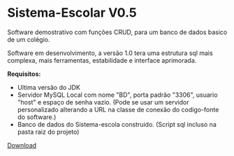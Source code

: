 # Sistema-Escolar V0.5
 Software demostrativo com funções CRUD, para um banco de dados basico de um colégio.
 
Software em desenvolvimento, a versão 1.0 tera uma estrutura sql mais complexa, mais ferramentas, estabilidade e interface aprimorada.



<b> Requisitos: </b>
- Ultima versão do JDK
- Servidor MySQL Local com nome "BD", porta padrão "3306", usuario "host" e espaço de senha vazio. (Pode se usar um servidor personalizado alterando a URL na classe de conexão do codigo-fonte do software.)
- Banco de dados do Sistema-escola construido. (Script sql incluso na pasta raiz do projeto)

<a href="https://github.com/Pedro2753/Sistema-Escola/releases/download/v0.5.0/Sistema.Escola.0.5.ReMind.rar"> Download </a>

